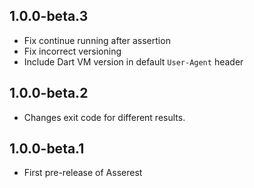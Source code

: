 ## 1.0.0-beta.3

* Fix continue running after assertion
* Fix incorrect versioning
* Include Dart VM version in default `User-Agent` header

## 1.0.0-beta.2

* Changes exit code for different results.

## 1.0.0-beta.1

* First pre-release of Asserest
